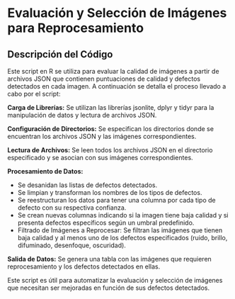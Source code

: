 # Evaluación y Selección de Imágenes para Reprocesamiento
## Descripción del Código
Este script en R se utiliza para evaluar la calidad de imágenes a partir de archivos JSON que contienen puntuaciones de calidad y defectos detectados en cada imagen. A continuación se detalla el proceso llevado a cabo por el script:

**Carga de Librerías:** Se utilizan las librerías jsonlite, dplyr y tidyr para la manipulación de datos y lectura de archivos JSON.

**Configuración de Directorios:** Se especifican los directorios donde se encuentran los archivos JSON y las imágenes correspondientes.

**Lectura de Archivos:** Se leen todos los archivos JSON en el directorio especificado y se asocian con sus imágenes correspondientes.

**Procesamiento de Datos:**

- Se desanidan las listas de defectos detectados.
- Se limpian y transforman los nombres de los tipos de defectos.
- Se reestructuran los datos para tener una columna por cada tipo de defecto con su respectiva confianza.
- Se crean nuevas columnas indicando si la imagen tiene baja calidad y si presenta defectos específicos según un umbral predefinido.
- Filtrado de Imágenes a Reprocesar: Se filtran las imágenes que tienen baja calidad y al menos uno de los defectos especificados (ruido, brillo, difuminado, desenfoque, oscuridad).

**Salida de Datos:** Se genera una tabla con las imágenes que requieren reprocesamiento y los defectos detectados en ellas.

Este script es útil para automatizar la evaluación y selección de imágenes que necesitan ser mejoradas en función de sus defectos detectados.
